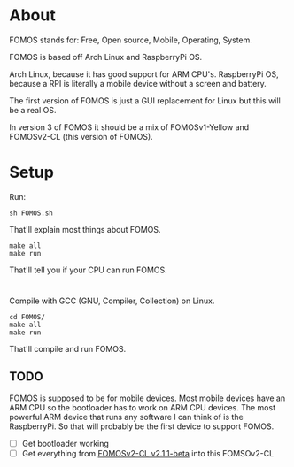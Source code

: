 # About

FOMOS stands for: Free, Open source, Mobile, Operating, System.

FOMOS is based off Arch Linux and RaspberryPi OS.

Arch Linux, because it has good support for ARM CPU's.
RaspberryPi OS, because a RPI is literally a mobile device without a screen and battery.

The first version of FOMOS is just a GUI replacement for Linux but this will be a real OS.

In version 3 of FOMOS it should be a mix of FOMOSv1-Yellow and FOMOSv2-CL (this version of FOMOS).

# Setup

Run:
```commandline
sh FOMOS.sh
```

That'll explain most things about FOMOS.

```commandline
make all
make run
```

That'll tell you if your CPU can run FOMOS.

#

Compile with GCC (GNU, Compiler, Collection) on Linux.

```commandline
cd FOMOS/
make all
make run
```

That'll compile and run FOMOS.


## TODO

FOMOS is supposed to be for mobile devices. Most mobile devices have an ARM CPU so the bootloader has to work on ARM CPU devices.
The most powerful ARM device that runs any software I can think of is the RaspberryPi. So that will probably be the first device to support FOMOS.  

- [ ] Get bootloader working
- [ ] Get everything from [FOMOSv2-CL v2.1.1-beta](https://github.com/NathanMcMillan54/FOMOSv2-CLtest) into this FOMSOv2-CL
